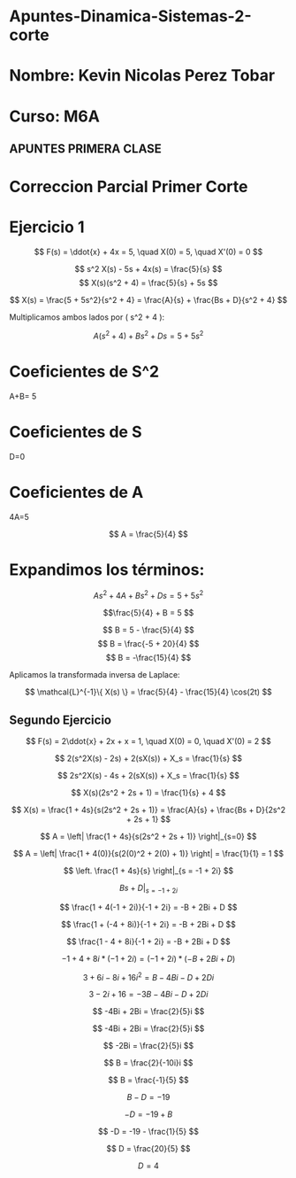 # Apuntes-Dinamica-Sistemas-2-corte
# Nombre: Kevin Nicolas Perez Tobar
# Curso: M6A 
## APUNTES PRIMERA CLASE 
>>
# Correccion Parcial Primer Corte
# Ejercicio 1 
>>
$$
F(s) = \ddot{x} + 4x = 5, \quad X(0) = 5, \quad X'(0) = 0
$$
>>
$$
s^2 X(s) - 5s + 4x(s) = \frac{5}{s}
$$
$$
X(s)(s^2 + 4) = \frac{5}{s} + 5s
$$
>>
$$ X(s) = \frac{5 + 5s^2}{s^2 + 4} = \frac{A}{s} + \frac{Bs + D}{s^2 + 4} $$

Multiplicamos ambos lados por \( s^2 + 4 \):

$$ A(s^2 + 4) + Bs^2 + Ds = 5 + 5s^2 $$
>>
# Coeficientes de S^2
A+B= 5
# Coeficientes de S
D=0
# Coeficientes  de  A
4A=5
>>
$$ A = \frac{5}{4} $$
>>
# Expandimos los términos:
>>
$$ As^2 + 4A + Bs^2 + Ds = 5 + 5s^2 $$
>>

$$\frac{5}{4} + B = 5 $$

$$ B = 5 - \frac{5}{4} $$
$$ B = \frac{-5 + 20}{4} $$
$$ B = -\frac{15}{4} $$
>>
Aplicamos la transformada inversa de Laplace:
>>
$$ \mathcal{L}^{-1}\{ X(s) \} = \frac{5}{4} - \frac{15}{4} \cos(2t) $$
>>
## Segundo Ejercicio
>>
$$
F(s) = 2\ddot{x} + 2x + x = 1, \quad X(0) = 0, \quad X'(0) = 2
$$

$$
2(s^2X(s) - 2s) + 2(sX(s)) + X_s = \frac{1}{s}
$$

$$
2s^2X(s) - 4s + 2(sX(s)) + X_s = \frac{1}{s}
$$

$$
X(s)(2s^2 + 2s + 1) = \frac{1}{s} + 4
$$

$$
X(s) = \frac{1 + 4s}{s(2s^2 + 2s + 1)} = \frac{A}{s} + \frac{Bs + D}{2s^2 + 2s + 1}
$$

$$
A = \left| \frac{1 + 4s}{s(2s^2 + 2s + 1)} \right|_{s=0}
$$
>>
$$
A = \left| \frac{1 + 4(0)}{s(2(0)^2 + 2(0) + 1)} \right| = \frac{1}{1} = 1
$$

$$
\left. \frac{1 + 4s}{s} \right|_{s = -1 + 2i}
$$

$$
\left. Bs + D \right|_{s = -1 + 2i}
$$

$$
\frac{1 + 4(-1 + 2i)}{-1 + 2i} = -B + 2Bi + D
$$

$$
\frac{1 + (-4 + 8i)}{-1 + 2i} = -B + 2Bi + D
$$

$$
\frac{1 - 4 + 8i}{-1 + 2i} = -B + 2Bi + D
$$

$$
-1 + 4 + 8i \ast (-1 + 2i) = (-1 + 2i) \ast (-B + 2Bi + D)
$$

$$
3 + 6i - 8i + 16i^2 = B - 4Bi - D + 2Di
$$

$$
3 - 2i + 16 = -3B - 4Bi - D + 2Di
$$

$$
-4Bi + 2Bi = \frac{2}{5}i
$$

$$
-4Bi + 2Bi = \frac{2}{5}i
$$

$$
-2Bi = \frac{2}{5}i
$$

$$
B = \frac{2}{-10i}i
$$

$$
B = \frac{-1}{5}
$$

$$
B - D = -19
$$

$$
-D = -19 + B
$$

$$
-D = -19 - \frac{1}{5}
$$

$$
D = \frac{20}{5}
$$

$$
D = 4
$$
>>





